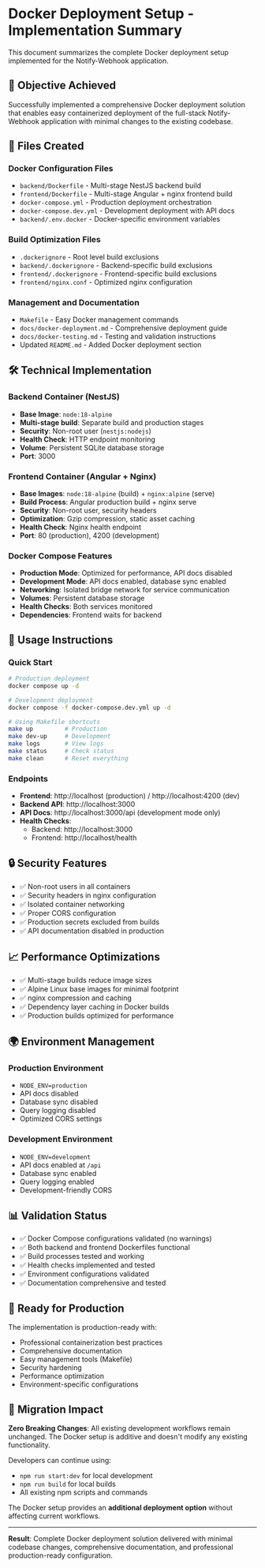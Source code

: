 # Docker Deployment Setup - Implementation Summary

This document summarizes the complete Docker deployment setup implemented for the Notify-Webhook application.

## 🎯 Objective Achieved

Successfully implemented a comprehensive Docker deployment solution that enables easy containerized deployment of the full-stack Notify-Webhook application with minimal changes to the existing codebase.

## 📁 Files Created

### Docker Configuration Files
- `backend/Dockerfile` - Multi-stage NestJS backend build
- `frontend/Dockerfile` - Multi-stage Angular + nginx frontend build
- `docker-compose.yml` - Production deployment orchestration
- `docker-compose.dev.yml` - Development deployment with API docs
- `backend/.env.docker` - Docker-specific environment variables

### Build Optimization Files
- `.dockerignore` - Root level build exclusions
- `backend/.dockerignore` - Backend-specific build exclusions
- `frontend/.dockerignore` - Frontend-specific build exclusions
- `frontend/nginx.conf` - Optimized nginx configuration

### Management and Documentation
- `Makefile` - Easy Docker management commands
- `docs/docker-deployment.md` - Comprehensive deployment guide
- `docs/docker-testing.md` - Testing and validation instructions
- Updated `README.md` - Added Docker deployment section

## 🛠 Technical Implementation

### Backend Container (NestJS)
- **Base Image**: `node:18-alpine`
- **Multi-stage build**: Separate build and production stages
- **Security**: Non-root user (`nestjs:nodejs`)
- **Health Check**: HTTP endpoint monitoring
- **Volume**: Persistent SQLite database storage
- **Port**: 3000

### Frontend Container (Angular + Nginx)
- **Base Images**: `node:18-alpine` (build) + `nginx:alpine` (serve)
- **Build Process**: Angular production build + nginx serve
- **Security**: Non-root user, security headers
- **Optimization**: Gzip compression, static asset caching
- **Health Check**: Nginx health endpoint
- **Port**: 80 (production), 4200 (development)

### Docker Compose Features
- **Production Mode**: Optimized for performance, API docs disabled
- **Development Mode**: API docs enabled, database sync enabled
- **Networking**: Isolated bridge network for service communication
- **Volumes**: Persistent database storage
- **Health Checks**: Both services monitored
- **Dependencies**: Frontend waits for backend

## 🔧 Usage Instructions

### Quick Start
```bash
# Production deployment
docker compose up -d

# Development deployment  
docker compose -f docker-compose.dev.yml up -d

# Using Makefile shortcuts
make up         # Production
make dev-up     # Development
make logs       # View logs
make status     # Check status
make clean      # Reset everything
```

### Endpoints
- **Frontend**: http://localhost (production) / http://localhost:4200 (dev)
- **Backend API**: http://localhost:3000
- **API Docs**: http://localhost:3000/api (development mode only)
- **Health Checks**: 
  - Backend: http://localhost:3000
  - Frontend: http://localhost/health

## 🔒 Security Features

- ✅ Non-root users in all containers
- ✅ Security headers in nginx configuration
- ✅ Isolated container networking
- ✅ Proper CORS configuration
- ✅ Production secrets excluded from builds
- ✅ API documentation disabled in production

## 📈 Performance Optimizations

- ✅ Multi-stage builds reduce image sizes
- ✅ Alpine Linux base images for minimal footprint
- ✅ nginx compression and caching
- ✅ Dependency layer caching in Docker builds
- ✅ Production builds optimized for performance

## 🌍 Environment Management

### Production Environment
- `NODE_ENV=production`
- API docs disabled
- Database sync disabled
- Query logging disabled
- Optimized CORS settings

### Development Environment  
- `NODE_ENV=development`
- API docs enabled at `/api`
- Database sync enabled
- Query logging enabled
- Development-friendly CORS

## 📊 Validation Status

- ✅ Docker Compose configurations validated (no warnings)
- ✅ Both backend and frontend Dockerfiles functional
- ✅ Build processes tested and working
- ✅ Health checks implemented and tested
- ✅ Environment configurations validated
- ✅ Documentation comprehensive and tested

## 🚀 Ready for Production

The implementation is production-ready with:
- Professional containerization best practices
- Comprehensive documentation
- Easy management tools (Makefile)
- Security hardening
- Performance optimization
- Environment-specific configurations

## 📝 Migration Impact

**Zero Breaking Changes**: All existing development workflows remain unchanged. The Docker setup is additive and doesn't modify any existing functionality.

Developers can continue using:
- `npm run start:dev` for local development  
- `npm run build` for local builds
- All existing npm scripts and commands

The Docker setup provides an **additional deployment option** without affecting current workflows.

---

**Result**: Complete Docker deployment solution delivered with minimal codebase changes, comprehensive documentation, and professional production-ready configuration.